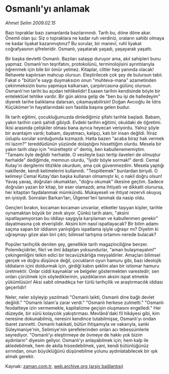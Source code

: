 # Osmanlı'yı anlamak

*Ahmet Selim 2009.02.15*

<tr><td class="metin" colspan="2" style="padding-top: 20px; padding-left: 5px; padding-right: 10px;">Bazı topraklar bazı zamanlarda bazılarınındı. Tarih bu, döne döne akar. Önemli olan şu: Siz o topraklara ne kadar ruh verdiniz, oraların sahibi olmaya ne kadar liyakat kazanmıştınız? Bu sorular, bir manevî, ruhî liyakat coğrafyasının şifreleridir. Osmanlı, yaşatarak yaşadı, yaşayarak yaşattı.</td></tr><tr><td class="metin" colspan="2" style="padding-top: 20px; padding-left: 5px; padding-right: 10px;"><p>Bir başka devletti Osmanlı. Bazıları sataşıp duruyor ama, akıl sahipleri bunu yapmaz. Osmanlı'nın teşrifatını, protokolünü, terminolojisini ayrıntılarıyla öğrenmek için bile bir ömür yetmez. Kitaplar, ciltler hep yanında olacak! Rehavete kapılırsan mahcup olursun. Eleştirilecek çok şey de bulursun tabii. Fakat o "bütün"e saygı duymaksızın onun "muhteva-mana" azametinden çekinmeksizin bunu yapmaya kalkarsan, çarpılırcasına gülünç olursun. Osmanlı'nın tarihi bu açıdan tehlikelidir! Esasen tarihin kendisinde böyle bir entelektüel tehlike vardır. Bir gün aklına gelip de "ben bu işi de halledeyim" diyerek tarihe balıklama dalarsan, çıkamayabilirsin! Doğan Avcıoğlu ile İdris Küçükömer'in hayatlarındaki son fasılda başına gelen budur.
<p>İlk tarih eğitimi, çocukluğumuzda dinlediğimiz şifahi tarihle başladı. Babam, yakın tarihin canlı şahidi gibiydi. Evdeki tarihin eğitimi, okuldaki de öğretimi. İkisi arasında çelişkiler olması bana ayrıca heyecan veriyordu. Yalnız şöyle bir avantajım vardı; babam, dayatmacı, kalıpçı, katı bir insan değildi. İtiraz üsluplu sorular sorduğumda kızmazdı. Hatta bazen "acaba biraz hak vermek mi lazım?" tereddüdünün yüzünde dolaştığını hissettiğim olurdu. Mesela bir yakın tarih olayı için "müretteptir o" demiş, ben kabullenememiştim. "Tamamı öyle değildir herhalde. O vesileyle bazı tertip ilaveleri de olmuştur herhalde" dediğimde, memnun olurdu, "İyidir böyle sormak!" derdi. Cemal Kutay'ın dergilerini titizlikle okurdum, ama çok güvenmezdim. Mesela yaptığı nakillerde, kendi kelimelerini kullanırdı. "Tespitlemek" bunlardan biriydi. O kelimeyi Cemal Kutay'dan başka kullanan olmamıştır ki, o nakil doğru olsun! Yavaş yavaş, doğruları okumaktan, "doğru okumak" ilkesine geçtim. Sadece doğruları yazan bir kitap, bir eser olamazdı; ama ihtiyatlı ve dikkatli olunursa, her kitaptan faydalanmak mümkündü. Mukayeseli ve ihtiyat rezervli okuyuş en iyisiydi. Sonraları Barkan'ları, Ülgener'leri tanımak da nasip oldu.
<p>Gençleri bırakın, kocaman kocaman unvanlar, etiketler taşıyan kişiler, tarihle oynamaktan büyük bir zevk alıyor. Çünkü tarih alanı, "aksini ispatlayamıyorsan bu iddiayı saygıyla karşılaman ve kabullenmen gerekir" dayatmasına çok elverişlidir. Aksini kim nasıl ispatlayacak? Bir bilim adamı saçma sapan bir iddianın yanlışlığını ispatlama işiyle uğraşır mı? Diyelim ki uğraşmayı göze alan biri çıktı; bilimsel tartışma ortamını nerede bulacak?
<p>Popüler tarihçilik denilen şey, genellikle tarih magazinciliğine benzer. Polemikçidirler, fikrî ve ilmî âdaptan yoksundurlar, "aman bulaşmayalım!" çekingenliğini telkin edici bir tecavüzkârlığa meyyaldirler. Amaçları bilimsel gerçek ve doğru düşünce değil, çocukların oyun hamuru gibi, bazı ideolojik iddiaların içini doldurmak için, girdiği kabın şeklini alan bir istismar hamuru üretmektir. Onlar ciddi kaynaklar ve belgeler göstermekten varestedir; sen onları çürütmek için söylediklerinin, yazdıklarının aksini ispat etmekle yükümlüsün! Aksi sabit olmadıkça her türlü tarihçilik ve araştırmacılık iddiası geçerlidir!
<p>Neler, neler söyleyip yazılmadı "Osmanlı laikti, Osmanlı dine bağlı devlet değildi." "Osmanlı İslam'a zarar verdi." "Osmanlı herkese zulmetti." "Osmanlı feodaliteye izin vermemekle, kapitalizme geçişin oluşmasını engelledi." Her düzeyde, bir sürü kolaycılık yakıştırması. Mevlânâ'daki fil hikâyesi gibi, kim neresine dokunabilmiş, neresini kendince tutabilmişse, Osmanlı'yı ondan ibaret zannetti. Osmanlı hakikati, bütün ihtişamıyla ve vakarıyla, sanki Süleymaniye'nin, Selimiye'nin şerefelerinden onları acı tebessümlerle seyrediyor. "Osmanlı'yı eleştirmeye de övmeye de hakkı yok bizim aydınların" diyesim geliyor. Osmanlı'yı anlayabilmek için; hem kalp ile akledebilmek, hem de akılla hissedebilmek, yani, kendi bütünlüğünüz sırrından, onun büyüklüğünü düşünebilme yolunu aydınlatabilecek bir ışık almak gerekir.<br/></p></p></p></p></p></td></tr>

Kaynak: [zaman.com.tr](http://zaman.com.tr/yazar.do?yazino=815403), [web.archive.org (arşiv bağlantısı)](http://web.archive.org/web/20090223074041/http://zaman.com.tr:80/yazar.do?yazino=815403)
